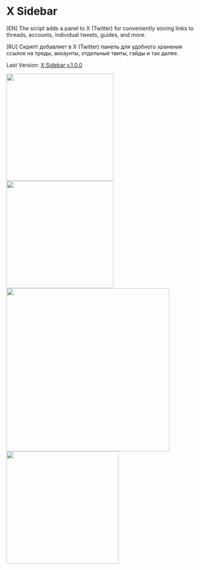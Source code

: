 # X Sidebar
[EN] The script adds a panel to X (Twitter) for conveniently storing links to threads, accounts, individual tweets, guides, and more.

[RU] Скрипт добавляет в X (Twitter) панель для удобного хранения ссылок на треды, аккаунты, отдельные твиты, гайды и так далее.

Last Version: <a href="https://github.com/GanstFeveral/X-Sidebar/releases/tag/v1.0.0)">X Sidebar v.1.0.0</a>

<img src="https://github.com/GanstFeveral/X-Sidebar/blob/main/images/sidebar2.jpg" height="280px" style="float:left;"> <img src="https://github.com/GanstFeveral/X-Sidebar/blob/main/images/sidebar.jpg" height="280px" style="float:left;"> 
<img src="https://github.com/GanstFeveral/X-Sidebar/blob/main/images/sidebar3.jpg" width="426px" style="float:left;"> <img src="https://github.com/GanstFeveral/X-Sidebar/blob/main/images/twitter-preview.gif" height="293px">
